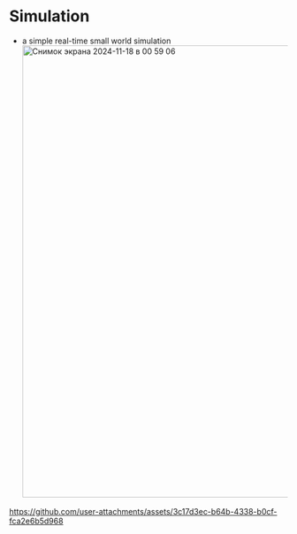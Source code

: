 # Simulation
 - a simple real-time small world simulation
   <img width="818" alt="Снимок экрана 2024-11-18 в 00 59 06" src="https://github.com/user-attachments/assets/e4a8e12e-57eb-4a05-8922-89dcd2067977">
   

https://github.com/user-attachments/assets/3c17d3ec-b64b-4338-b0cf-fca2e6b5d968


